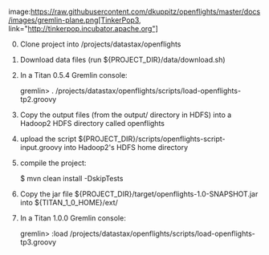 image:https://raw.githubusercontent.com/dkuppitz/openflights/master/docs/images/gremlin-plane.png[TinkerPop3, link="http://tinkerpop.incubator.apache.org"]

0. Clone project into /projects/datastax/openflights
1. Download data files (run ${PROJECT_DIR}/data/download.sh)
2. In a Titan 0.5.4 Gremlin console:

     gremlin> . /projects/datastax/openflights/scripts/load-openflights-tp2.groovy

3. Copy the output files (from the output/ directory in HDFS) into a Hadoop2 HDFS directory called openflights
4. upload the script ${PROJECT_DIR}/scripts/openflights-script-input.groovy into Hadoop2's HDFS home directory
5. compile the project:

     $ mvn clean install -DskipTests

6. Copy the jar file ${PROJECT_DIR}/target/openflights-1.0-SNAPSHOT.jar into ${TITAN_1_0_HOME}/ext/
5. In a Titan 1.0.0 Gremlin console:

     gremlin> :load /projects/datastax/openflights/scripts/load-openflights-tp3.groovy

